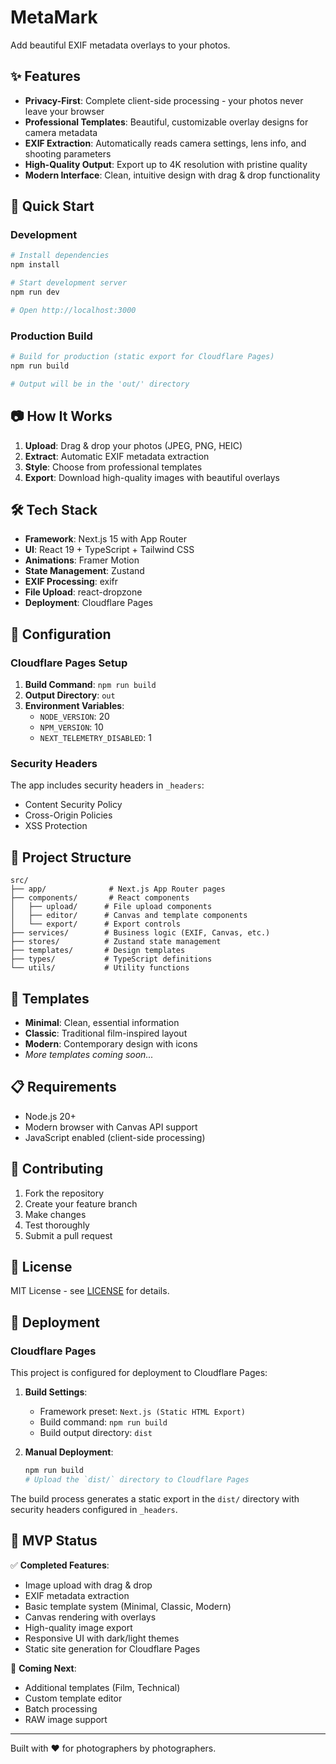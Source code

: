 # MetaMark

Add beautiful EXIF metadata overlays to your photos.

## ✨ Features

- **Privacy-First**: Complete client-side processing - your photos never leave your browser
- **Professional Templates**: Beautiful, customizable overlay designs for camera metadata
- **EXIF Extraction**: Automatically reads camera settings, lens info, and shooting parameters
- **High-Quality Output**: Export up to 4K resolution with pristine quality
- **Modern Interface**: Clean, intuitive design with drag & drop functionality

## 🚀 Quick Start

### Development

```bash
# Install dependencies
npm install

# Start development server
npm run dev

# Open http://localhost:3000
```

### Production Build

```bash
# Build for production (static export for Cloudflare Pages)
npm run build

# Output will be in the 'out/' directory
```

## 📷 How It Works

1. **Upload**: Drag & drop your photos (JPEG, PNG, HEIC)
2. **Extract**: Automatic EXIF metadata extraction
3. **Style**: Choose from professional templates
4. **Export**: Download high-quality images with beautiful overlays

## 🛠 Tech Stack

- **Framework**: Next.js 15 with App Router
- **UI**: React 19 + TypeScript + Tailwind CSS
- **Animations**: Framer Motion
- **State Management**: Zustand
- **EXIF Processing**: exifr
- **File Upload**: react-dropzone
- **Deployment**: Cloudflare Pages

## 🔧 Configuration

### Cloudflare Pages Setup

1. **Build Command**: `npm run build`
2. **Output Directory**: `out`
3. **Environment Variables**:
   - `NODE_VERSION`: 20
   - `NPM_VERSION`: 10
   - `NEXT_TELEMETRY_DISABLED`: 1

### Security Headers

The app includes security headers in `_headers`:

- Content Security Policy
- Cross-Origin Policies
- XSS Protection

## 📁 Project Structure

```
src/
├── app/              # Next.js App Router pages
├── components/       # React components
│   ├── upload/      # File upload components
│   ├── editor/      # Canvas and template components
│   └── export/      # Export controls
├── services/        # Business logic (EXIF, Canvas, etc.)
├── stores/          # Zustand state management
├── templates/       # Design templates
├── types/           # TypeScript definitions
└── utils/           # Utility functions
```

## 🎨 Templates

- **Minimal**: Clean, essential information
- **Classic**: Traditional film-inspired layout
- **Modern**: Contemporary design with icons
- _More templates coming soon..._

## 📋 Requirements

- Node.js 20+
- Modern browser with Canvas API support
- JavaScript enabled (client-side processing)

## 🤝 Contributing

1. Fork the repository
2. Create your feature branch
3. Make changes
4. Test thoroughly
5. Submit a pull request

## 📄 License

MIT License - see [LICENSE](LICENSE) for details.

## 🚀 Deployment

### Cloudflare Pages

This project is configured for deployment to Cloudflare Pages:

1. **Build Settings**:
   - Framework preset: `Next.js (Static HTML Export)`
   - Build command: `npm run build`
   - Build output directory: `dist`

2. **Manual Deployment**:
   ```bash
   npm run build
   # Upload the `dist/` directory to Cloudflare Pages
   ```

The build process generates a static export in the `dist/` directory with security headers configured in `_headers`.

## 🎯 MVP Status

✅ **Completed Features**:

- Image upload with drag & drop
- EXIF metadata extraction
- Basic template system (Minimal, Classic, Modern)
- Canvas rendering with overlays
- High-quality image export
- Responsive UI with dark/light themes
- Static site generation for Cloudflare Pages

🔄 **Coming Next**:

- Additional templates (Film, Technical)
- Custom template editor
- Batch processing
- RAW image support

---

Built with ❤️ for photographers by photographers.
